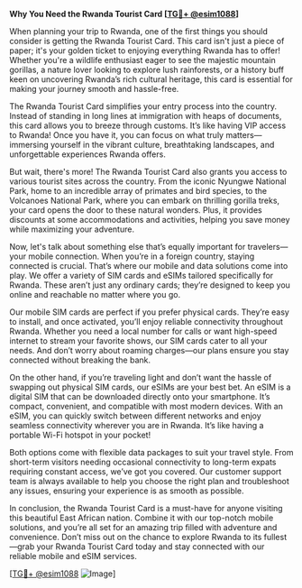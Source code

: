 **Why You Need the Rwanda Tourist Card [[TG💪+ @esim1088](https://t.me/s/esim1088)]**

When planning your trip to Rwanda, one of the first things you should consider is getting the Rwanda Tourist Card. This card isn't just a piece of paper; it's your golden ticket to enjoying everything Rwanda has to offer! Whether you're a wildlife enthusiast eager to see the majestic mountain gorillas, a nature lover looking to explore lush rainforests, or a history buff keen on uncovering Rwanda’s rich cultural heritage, this card is essential for making your journey smooth and hassle-free.

The Rwanda Tourist Card simplifies your entry process into the country. Instead of standing in long lines at immigration with heaps of documents, this card allows you to breeze through customs. It’s like having VIP access to Rwanda! Once you have it, you can focus on what truly matters—immersing yourself in the vibrant culture, breathtaking landscapes, and unforgettable experiences Rwanda offers.

But wait, there's more! The Rwanda Tourist Card also grants you access to various tourist sites across the country. From the iconic Nyungwe National Park, home to an incredible array of primates and bird species, to the Volcanoes National Park, where you can embark on thrilling gorilla treks, your card opens the door to these natural wonders. Plus, it provides discounts at some accommodations and activities, helping you save money while maximizing your adventure.

Now, let's talk about something else that’s equally important for travelers—your mobile connection. When you’re in a foreign country, staying connected is crucial. That’s where our mobile and data solutions come into play. We offer a variety of SIM cards and eSIMs tailored specifically for Rwanda. These aren’t just any ordinary cards; they’re designed to keep you online and reachable no matter where you go.

Our mobile SIM cards are perfect if you prefer physical cards. They’re easy to install, and once activated, you’ll enjoy reliable connectivity throughout Rwanda. Whether you need a local number for calls or want high-speed internet to stream your favorite shows, our SIM cards cater to all your needs. And don’t worry about roaming charges—our plans ensure you stay connected without breaking the bank.

On the other hand, if you’re traveling light and don’t want the hassle of swapping out physical SIM cards, our eSIMs are your best bet. An eSIM is a digital SIM that can be downloaded directly onto your smartphone. It’s compact, convenient, and compatible with most modern devices. With an eSIM, you can quickly switch between different networks and enjoy seamless connectivity wherever you are in Rwanda. It’s like having a portable Wi-Fi hotspot in your pocket!

Both options come with flexible data packages to suit your travel style. From short-term visitors needing occasional connectivity to long-term expats requiring constant access, we’ve got you covered. Our customer support team is always available to help you choose the right plan and troubleshoot any issues, ensuring your experience is as smooth as possible.

In conclusion, the Rwanda Tourist Card is a must-have for anyone visiting this beautiful East African nation. Combine it with our top-notch mobile solutions, and you’re all set for an amazing trip filled with adventure and convenience. Don’t miss out on the chance to explore Rwanda to its fullest—grab your Rwanda Tourist Card today and stay connected with our reliable mobile and eSIM services.

[[TG💪+ @esim1088](https://t.me/s/esim1088) ![Image](https://i.postimg.cc/Y0z9fWf4/image.png)]